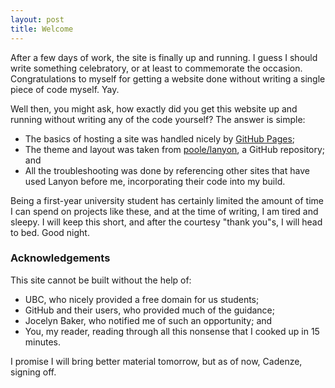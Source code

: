 ```yaml
---
layout: post
title: Welcome
---
```


After a few days of work, the site is finally up and running. I guess I should write something celebratory, or at least to commemorate the occasion. Congratulations to myself for getting a website done without writing a single piece of code myself. Yay.

Well then, you might ask, how exactly did you get this website up and running without writing any of the code yourself? The answer is simple:

* The basics of hosting a site was handled nicely by [GitHub Pages](https://pages.github.com);
* The theme and layout was taken from [poole/lanyon](https://github.com/poole/lanyon), a GitHub repository; and
* All the troubleshooting was done by referencing other sites that have used Lanyon before me, incorporating their code into my build.

Being a first-year university student has certainly limited the amount of time I can spend on projects like these, and at the time of writing, I am tired and sleepy. I will keep this short, and after the courtesy "thank you"s, I will head to bed. Good night.

### Acknowledgements
This site cannot be built without the help of:
* UBC, who nicely provided a free domain for us students;
* GitHub and their users, who provided much of the guidance;
* Jocelyn Baker, who notified me of such an opportunity; and
* You, my reader, reading through all this nonsense that I cooked up in 15 minutes.

I promise I will bring better material tomorrow, but as of now, Cadenze, signing off.